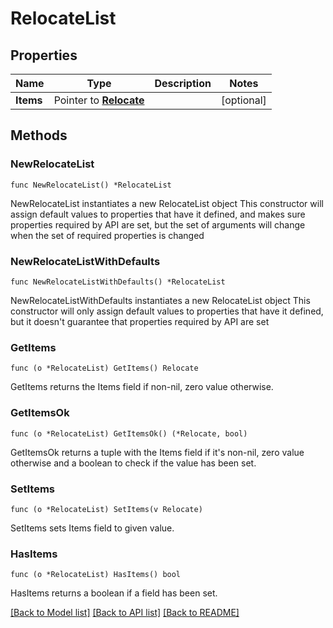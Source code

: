 # RelocateList

## Properties

Name | Type | Description | Notes
------------ | ------------- | ------------- | -------------
**Items** | Pointer to [**Relocate**](Relocate.md) |  | [optional]

## Methods

### NewRelocateList

`func NewRelocateList() *RelocateList`

NewRelocateList instantiates a new RelocateList object
This constructor will assign default values to properties that have it defined,
and makes sure properties required by API are set, but the set of arguments
will change when the set of required properties is changed

### NewRelocateListWithDefaults

`func NewRelocateListWithDefaults() *RelocateList`

NewRelocateListWithDefaults instantiates a new RelocateList object
This constructor will only assign default values to properties that have it defined,
but it doesn't guarantee that properties required by API are set

### GetItems

`func (o *RelocateList) GetItems() Relocate`

GetItems returns the Items field if non-nil, zero value otherwise.

### GetItemsOk

`func (o *RelocateList) GetItemsOk() (*Relocate, bool)`

GetItemsOk returns a tuple with the Items field if it's non-nil, zero value otherwise
and a boolean to check if the value has been set.

### SetItems

`func (o *RelocateList) SetItems(v Relocate)`

SetItems sets Items field to given value.

### HasItems

`func (o *RelocateList) HasItems() bool`

HasItems returns a boolean if a field has been set.

[[Back to Model list]](../README.md#documentation-for-models) [[Back to API list]](../README.md#documentation-for-api-endpoints) [[Back to README]](../README.md)
